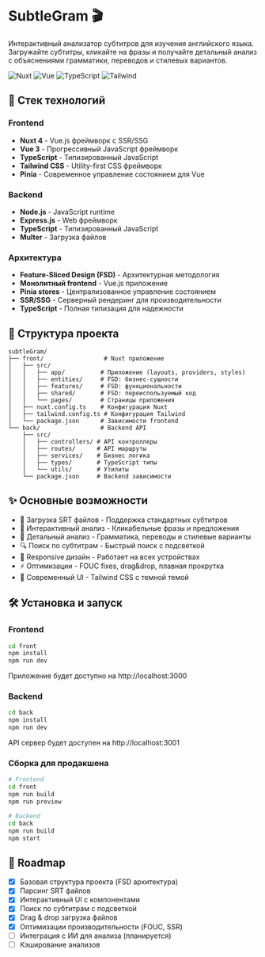 # SubtleGram 🎬

Интерактивный анализатор субтитров для изучения английского языка. Загружайте субтитры, кликайте на фразы и получайте детальный анализ с объяснениями грамматики, переводов и стилевых вариантов.

![Nuxt](https://img.shields.io/badge/Nuxt-4-00DC82?style=for-the-badge&logo=nuxt.js&logoColor=white)
![Vue](https://img.shields.io/badge/Vue-3-4FC08D?style=for-the-badge&logo=vue.js&logoColor=white)
![TypeScript](https://img.shields.io/badge/TypeScript-3178C6?style=for-the-badge&logo=typescript&logoColor=white)
![Tailwind](https://img.shields.io/badge/Tailwind-06B6D4?style=for-the-badge&logo=tailwind-css&logoColor=white)

## 🚀 Стек технологий

### Frontend
- **Nuxt 4** - Vue.js фреймворк с SSR/SSG
- **Vue 3** - Прогрессивный JavaScript фреймворк
- **TypeScript** - Типизированный JavaScript
- **Tailwind CSS** - Utility-first CSS фреймворк
- **Pinia** - Современное управление состоянием для Vue

### Backend
- **Node.js** - JavaScript runtime
- **Express.js** - Web фреймворк
- **TypeScript** - Типизированный JavaScript
- **Multer** - Загрузка файлов

### Архитектура
- **Feature-Sliced Design (FSD)** - Архитектурная методология
- **Монолитный frontend** - Vue.js приложение
- **Pinia stores** - Централизованное управление состоянием
- **SSR/SSG** - Серверный рендеринг для производительности
- **TypeScript** - Полная типизация для надежности

## 📁 Структура проекта

```
subtleGram/
├── front/                 # Nuxt приложение
│   ├── src/
│   │   ├── app/          # Приложение (layouts, providers, styles)
│   │   ├── entities/     # FSD: бизнес-сущности
│   │   ├── features/     # FSD: функциональности
│   │   ├── shared/       # FSD: переиспользуемый код
│   │   └── pages/        # Страницы приложения
│   ├── nuxt.config.ts    # Конфигурация Nuxt
│   ├── tailwind.config.ts # Конфигурация Tailwind
│   └── package.json      # Зависимости frontend
└── back/                 # Backend API
    ├── src/
    │   ├── controllers/ # API контроллеры
    │   ├── routes/      # API маршруты
    │   ├── services/    # Бизнес логика
    │   ├── types/       # TypeScript типы
    │   └── utils/       # Утилиты
    └── package.json     # Backend зависимости
```

## ✨ Основные возможности

- 📄 Загрузка SRT файлов - Поддержка стандартных субтитров
- 🎯 Интерактивный анализ - Кликабельные фразы и предложения
- 🤖 Детальный анализ - Грамматика, переводы и стилевые варианты
- 🔍 Поиск по субтитрам - Быстрый поиск с подсветкой
- 📱 Responsive дизайн - Работает на всех устройствах
- ⚡ Оптимизации - FOUC fixes, drag&drop, плавная прокрутка
- 🎨 Современный UI - Tailwind CSS с темной темой

## 🛠 Установка и запуск

### Frontend
```bash
cd front
npm install
npm run dev
```

Приложение будет доступно на http://localhost:3000

### Backend
```bash
cd back
npm install
npm run dev
```

API сервер будет доступен на http://localhost:3001

### Сборка для продакшена
```bash
# Frontend
cd front
npm run build
npm run preview

# Backend
cd back
npm run build
npm start
```

## 📝 Roadmap

- [x] Базовая структура проекта (FSD архитектура)
- [x] Парсинг SRT файлов
- [x] Интерактивный UI с компонентами
- [x] Поиск по субтитрам с подсветкой
- [x] Drag & drop загрузка файлов
- [x] Оптимизации производительности (FOUC, SSR)
- [ ] Интеграция с ИИ для анализа (планируется)
- [ ] Кэширование анализов
